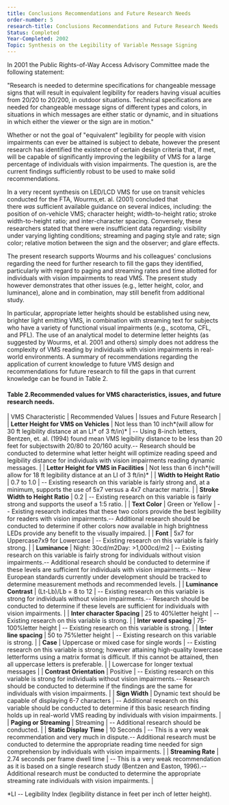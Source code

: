 ```yaml
---
title: Conclusions Recommendations and Future Research Needs
order-number: 5
research-title: Conclusions Recommendations and Future Research Needs
Status: Completed
Year-Completed: 2002
Topic: Synthesis on the Legibility of Variable Message Signing
---
```


In 2001 the Public Rights-of-Way Access Advisory Committee made the following statement:

"Research is needed to determine specifications for changeable message signs that will result in equivalent legibility for readers having visual acuities from 20/20 to 20/200, in outdoor situations. Technical specifications are needed for changeable message signs of different types and colors, in situations in which messages are either static or dynamic, and in situations in which either the viewer or the sign are in motion."

Whether or not the goal of "equivalent" legibility for people with vision impairments can ever be attained is subject to debate, however the present research has identified the existence of certain design criteria that, if met, will be capable of significantly improving the legibility of VMS for a large percentage of individuals with vision impairments. The question is, are the current findings sufficiently robust to be used to make solid recommendations.

In a very recent synthesis on LED/LCD VMS for use on transit vehicles conducted for the FTA, Wourms,et. al. (2001) concluded that there *was* sufficient available guidance on several indices, including: the position of on-vehicle VMS; character height; width-to-height ratio; stroke width-to-height ratio; and inter-character spacing. Conversely, these researchers stated that there were insufficient data regarding: visibility under varying lighting conditions; streaming and paging style and rate; sign color; relative motion between the sign and the observer; and glare effects.

The present research supports Wourms and his colleagues' conclusions regarding the need for further research to fill the gaps they identified, particularly with regard to paging and streaming rates and time allotted for individuals with vision impairments to read VMS. The present study however demonstrates that other issues (e.g., letter height, color, and luminance), alone and in combination, may still benefit from additional study.

In particular, appropriate letter heights should be established using new, brighter light emitting VMS, in combination with streaming text for subjects who have a variety of functional visual impairments (e.g., scotoma, CFL, and PFL). The use of an analytical model to determine letter heights (as suggested by Wourms, et al. 2001 and others) simply does not address the complexity of VMS reading by individuals with vision impairments in real-world environments. A summary of recommendations regarding the application of current knowledge to future VMS design and recommendations for future research to fill the gaps in that current knowledge can be found in Table 2.

#### Table 2.Recommended values for VMS characteristics, issues, and future research needs.

| VMS Characteristic | Recommended Values | Issues and Future Research |
| **Letter Height for VMS on Vehicles** | Not less than 10 inch*(will allow for 30 ft legibility distance at an LI* of 3 ft/in)* | -- Using 8-inch letters, Bentzen, et. al. (1994) found mean VMS legibility distance to be less than 20 feet for subjectswith 20/80 to 20/160 acuity.-- Research should be conducted to determine what letter height will optimize reading speed and legibility distance for individuals with vision impairments reading dynamic messages. |
| **Letter Height for VMS in Facilities** | Not less than 6 inch*(will allow for 18 ft legibility distance at an LI of 3 ft/in)* |
| **Width to Height Ratio** | 0.7 to 1.0 | -- Existing research on this variable is fairly strong and, at a minimum, supports the use of 5x7 versus a 4x7 character matrix. |
| **Stroke Width to Height Ratio** | 0.2 | -- Existing research on this variable is fairly strong and supports the useof a 1:5 ratio. |
| **Text Color** | Green or Yellow | -- Existing research indicates that these two colors provide the best legibility for readers with vision impairments.-- Additional research should be conducted to determine if other colors now available in high brightness LEDs provide any benefit to the visually impaired. |
| **Font** | 5x7 for Uppercase7x9 for Lowercase | -- Existing research on this variable is fairly strong. |
| **Luminance** | Night: 30cd/m2Day: >1,000cd/m2 | -- Existing research on this variable is fairly strong for individuals without vision impairments.-- Additional research should be conducted to determine if these levels are sufficient for individuals with vision impairments.-- New European standards currently under development should be tracked to determine measurement methods and recommended levels. |
| **Luminance Contrast** | (Lt-Lb)/Lb = 8 to 12 | -- Existing research on this variable is strong for individuals without vision impairments.-- Research should be conducted to determine if these levels are sufficient for individuals with vision impairments. |
| **Inter character Spacing** | 25 to 40%letter height | -- Existing research on this variable is strong. |
| **Inter word spacing** | 75-100%letter height | -- Existing research on this variable is strong. |
| **Inter line spacing** | 50 to 75%letter height | -- Existing research on this variable is strong. |
| **Case** | Uppercase or mixed case for single words | -- Existing research on this variable is strong; however attaining high-quality lowercase letterforms using a matrix format is difficult. If this cannot be attained, then all uppercase letters is preferable. |
| Lowercase for longer textual messages |
| **Contrast Orientation** | Positive | -- Existing research on this variable is strong for individuals without vision impairments.-- Research should be conducted to determine if the findings are the same for individuals with vision impairments. |
| **Sign Width** | Dynamic text should be capable of displaying 6-7 characters | -- Additional research on this variable should be conducted to determine if this basic research finding holds up in real-world VMS reading by individuals with vision impairments. |
| **Paging or Streaming** | Streaming | -- Additional research should be conducted. |
| **Static Display Time** | 10 Seconds | -- This is a very weak recommendation and very much in dispute.-- Additional research must be conducted to determine the appropriate reading time needed for sign comprehension by individuals with vision impairments. |
| **Streaming Rate** | 2.74 seconds per frame dwell time | -- This is a very weak recommendation as it is based on a single research study (Bentzen and Easton, 1996).-- Additional research must be conducted to determine the appropriate streaming rate individuals with vision impairments. |

*LI -- Legibility Index (legibility distance in feet per inch of letter height).
